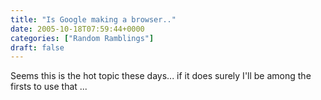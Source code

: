 ```yaml
---
title: "Is Google making a browser.."
date: 2005-10-18T07:59:44+0000
categories: ["Random Ramblings"]
draft: false
---
```


Seems this is the hot topic these days... if it does surely I'll be among 
the firsts to use that ...



